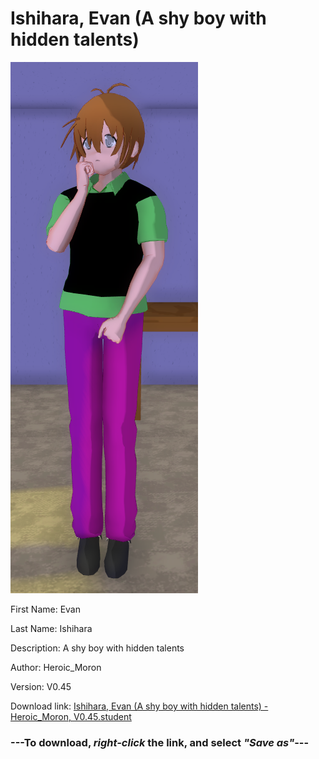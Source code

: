 # Ishihara, Evan (A shy boy with hidden talents)

<img src = "https://raw.githubusercontent.com/Arbiter1223/Daigaku-Gurashi-Custom-Students/master/Students/Files/Ishihara%2C%20Evan%20(A%20shy%20boy%20with%20hidden%20talents).png">

First Name: Evan

Last Name: Ishihara

Description: A shy boy with hidden talents

Author: Heroic_Moron

Version: V0.45

Download link: <a href="https://raw.githubusercontent.com/Arbiter1223/Daigaku-Gurashi-Custom-Students/master/Students/Files/Ishihara%2C%20Evan%20(A%20shy%20boy%20with%20hidden%20talents)%20-%20Heroic_Moron%2C%20V0.45.student">Ishihara, Evan (A shy boy with hidden talents) - Heroic_Moron, V0.45.student</a>

### ---**To download, _right-click_ the link, and select _"Save as"_**---
